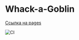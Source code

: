 # Whack-a-Goblin

[Ссылка на pages](https://parilov-alexx.github.io/whack-a-jack/)

![CI](https://github.com/parilov-alexx/whack-a-jack/actions/workflows/web.yml/badge.svg)